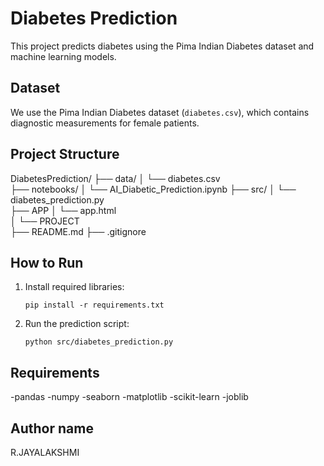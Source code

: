 # Diabetes Prediction
 
 This project predicts diabetes using the Pima Indian Diabetes dataset and machine learning models.
 
 ## Dataset
 
 We use the Pima Indian Diabetes dataset (`diabetes.csv`), which contains diagnostic measurements for female patients.
 
 ## Project Structure
DiabetesPrediction/
├── data/
│   └── diabetes.csv              
├── notebooks/
│   └── AI_Diabetic_Prediction.ipynb
├── src/
│   └── diabetes_prediction.py     
├── APP
│   └── app.html                 
│   └── PROJECT       
├── README.md
├── .gitignore

 ## How to Run
 
 1. Install required libraries:
    ```
    pip install -r requirements.txt
    ```
 
 2. Run the prediction script:
    ```
    python src/diabetes_prediction.py
    ```
 
 ## Requirements
 
-pandas
-numpy
-seaborn
-matplotlib
-scikit-learn
-joblib

 ## Author name
R.JAYALAKSHMI
